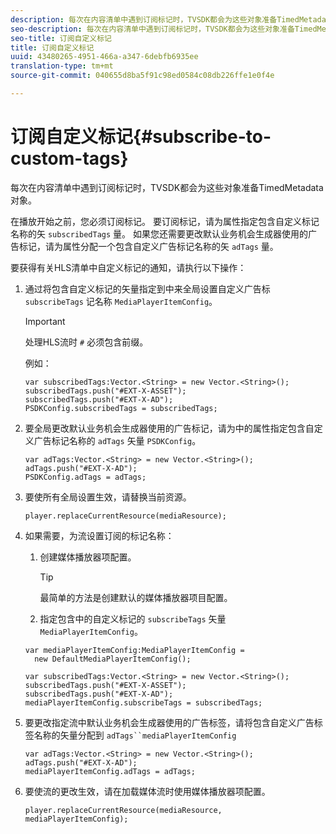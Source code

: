```yaml
---
description: 每次在内容清单中遇到订阅标记时，TVSDK都会为这些对象准备TimedMetadata对象。
seo-description: 每次在内容清单中遇到订阅标记时，TVSDK都会为这些对象准备TimedMetadata对象。
seo-title: 订阅自定义标记
title: 订阅自定义标记
uuid: 43480265-4951-466a-a347-6debfb6935ee
translation-type: tm+mt
source-git-commit: 040655d8ba5f91c98ed0584c08db226ffe1e0f4e

---
```



# 订阅自定义标记{#subscribe-to-custom-tags}

每次在内容清单中遇到订阅标记时，TVSDK都会为这些对象准备TimedMetadata对象。

在播放开始之前，您必须订阅标记。
要订阅标记，请为属性指定包含自定义标记名称的矢 `subscribedTags` 量。 如果您还需要更改默认业务机会生成器使用的广告标记，请为属性分配一个包含自定义广告标记名称的矢 `adTags` 量。

要获得有关HLS清单中自定义标记的通知，请执行以下操作：

1. 通过将包含自定义标记的矢量指定到中来全局设置自定义广告标 `subscribeTags` 记名称 `MediaPlayerItemConfig`。

   >[!IMPORTANT]
   >
   >处理HLS流时 `#` 必须包含前缀。

   例如：

   ```
   var subscribedTags:Vector.<String> = new Vector.<String>(); 
   subscribedTags.push("#EXT-X-ASSET"); 
   subscribedTags.push("#EXT-X-AD"); 
   PSDKConfig.subscribedTags = subscribedTags;
   ```

1. 要全局更改默认业务机会生成器使用的广告标记，请为中的属性指定包含自定义广告标记名称的 `adTags` 矢量 `PSDKConfig`。

   ```
   var adTags:Vector.<String> = new Vector.<String>(); 
   adTags.push("#EXT-X-AD"); 
   PSDKConfig.adTags = adTags; 
   ```

1. 要使所有全局设置生效，请替换当前资源。

   ```
   player.replaceCurrentResource(mediaResource);
   ```

1. 如果需要，为流设置订阅的标记名称：
   1. 创建媒体播放器项配置。

      >[!TIP]
      >
      >最简单的方法是创建默认的媒体播放器项目配置。

   1. 指定包含中的自定义标记的 `subscribeTags` 矢量 `MediaPlayerItemConfig`。

   ```
   var mediaPlayerItemConfig:MediaPlayerItemConfig =  
     new DefaultMediaPlayerItemConfig(); 
   
   var subscribedTags:Vector.<String> = new Vector.<String>(); 
   subscribedTags.push("#EXT-X-ASSET"); 
   subscribedTags.push("#EXT-X-AD"); 
   mediaPlayerItemConfig.subscribeTags = subscribedTags;
   ```

1. 要更改指定流中默认业务机会生成器使用的广告标签，请将包含自定义广告标签名称的矢量分配到 `adTags``mediaPlayerItemConfig`

   ```
   var adTags:Vector.<String> = new Vector.<String>(); 
   adTags.push("#EXT-X-AD"); 
   mediaPlayerItemConfig.adTags = adTags;
   ```

1. 要使流的更改生效，请在加载媒体流时使用媒体播放器项配置。

   ```
   player.replaceCurrentResource(mediaResource, mediaPlayerItemConfig);
   ```

